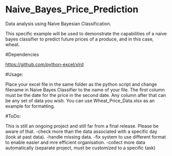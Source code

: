 # Naive_Bayes_Price_Prediction
Data analysis using Naive Bayesian Classification.

This specific example will be used to demonstrate the capabilities of a naive bayes classifier to predict future prices of a produce, and in this case, wheat.

#Dependencies

https://github.com/python-excel/xlrd

#Usage:

Place your excel file in the same folder as the python script and change filename in Naive Bayes Classifier to the name of your file.
The first column must be the date for the price in the second date. Any column after that can be any set of data you wish. You can use Wheat_Price_Data.xlsx as an example for formatting.

#ToDo:

This is still an ongoing project and still far from a final release. Please be aware of that.
-check more than the data associated with a specific day (look at past data).
-handle missing data.
-fix system to use different format to enable easier and mre efficient organisation.
-collect more data automatically (separate project, must be customized to a specific task)
